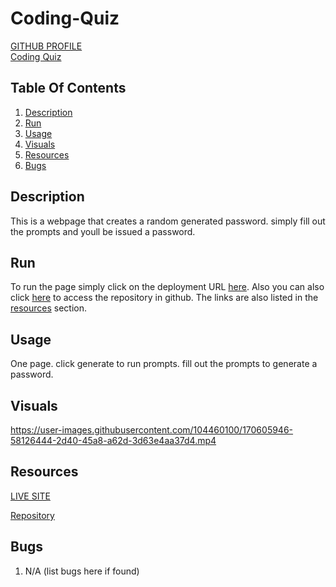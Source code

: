 # Coding-Quiz
[GITHUB PROFILE](https://github.com/GrahamP98)
<br>
[Coding Quiz](https://grahamp98.github.io/Coding-Quiz/)

## Table Of Contents
1. [Description](#description)
2. [Run](#run)
3. [Usage](#usage)
4. [Visuals](#visuals)
5. [Resources](#resources)
6. [Bugs](#bugs)



## Description
This is a webpage that creates a random generated password. simply fill out the prompts and youll be issued a password.

## Run
To run the page simply click on the deployment URL [here](https://grahamp98.github.io/password-generator/). Also you can also click [here](https://github.com/GrahamP98/password-generator) to access the repository in github. The links are also listed in the [resources](#resources) section.

## Usage
One page. click generate to run prompts. fill out the prompts to generate a password.

## Visuals

https://user-images.githubusercontent.com/104460100/170605946-58126444-2d40-45a8-a62d-3d63e4aa37d4.mp4


## Resources

[LIVE SITE](https://grahamp98.github.io/Coding-Quiz/)

[Repository](https://github.com/GrahamP98/Coding-Quiz)

## Bugs
1. N/A (list bugs here if found)
